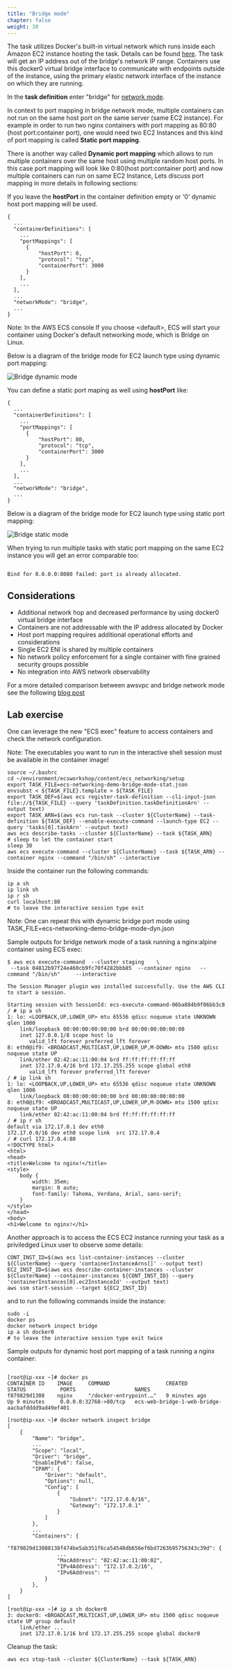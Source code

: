 ```yaml
---
title: "Bridge mode"
chapter: false
weight: 30
---
```


The task utilizes Docker's built-in virtual network which runs inside each Amazon EC2 instance hosting the task. Details can be found [here](https://docs.docker.com/network/bridge/).
The task will get an IP address out of the bridge's network IP range. Containers use this docker0 virtual bridge interface to communicate with endpoints outside of the instance,
using the primary elastic network interface of the instance on which they are running.

In the **task definition** enter "bridge" for [network mode](https://docs.aws.amazon.com/AmazonECS/latest/developerguide/task_definition_parameters.html#network_mode).

In context to port mapping in bridge network mode, multiple containers can not run on the same host port on the same server (same EC2 instance). For example in order to run two nginx containers with port mapping as 80:80 (host port:container port), one would need two EC2 Instances and this kind of port mapping is called  **Static port mapping**.

There is another way called **Dynamic port mapping** which allows to run multiple containers over the same host using multiple random host ports. In this case port mapping will look like 0:80(host port:container port) and now multiple containers can run on same EC2 Instance, Lets discuss port mapping in more details in following sections:

If you leave the **hostPort** in the container definition empty or '0' dynamic host port mapping will be used. 

```
{
  ...
  "containerDefinitions": [
    ...
    "portMappings": [
      {
          "hostPort": 0,
          "protocol": "tcp",
          "containerPort": 3000
      }
    ],
    ...
  ],
  ...
  "networkMode": "bridge",
  ...
}

```

Note: In the AWS ECS console If you choose \<default\>, ECS will start your container using Docker's default networking mode, which is Bridge on Linux.

Below is a diagram of the bridge mode for EC2 launch type using dynamic port mapping:

![Bridge dynamic mode](/images/ECS_bridge_mode-dynamic.png)

You can define a static port maping as well using **hostPort** like:

```
{
  ...
  "containerDefinitions": [
    ...
    "portMappings": [
      {
          "hostPort": 80,
          "protocol": "tcp",
          "containerPort": 3000
      }
    ],
    ...
  ],
  ...
  "networkMode": "bridge",
  ...
}

```

Below is a diagram of the bridge mode for EC2 launch type using static port mapping:

![Bridge static mode](/images/ECS_bridge_mode-static.png)

When trying to run multiple tasks with static port mapping on the same EC2 instance you will get an error comparable too:

```

Bind for 0.0.0.0:8080 failed: port is already allocated.

```

## Considerations
- Additional network hop and decreased performance by using docker0 virtual bridge interface
- Containers are not addressable with the IP address allocated by Docker
- Host port mapping requires additional operational efforts and considerations
- Single EC2 ENI is shared by multiple containers
- No network policy enforcement for a single container with fine grained security groups possible
- No integration into AWS network observability

For a more detailed comparison between awsvpc and bridge network mode see the following [blog post](https://aws.amazon.com/blogs/compute/introducing-cloud-native-networking-for-ecs-containers/)

## Lab exercise

One can leverage the new "ECS exec" feature to access containers and check the network configuration.

Note: The executables you want to run in the interactive shell session must be available in the container image!

```
source ~/.bashrc
cd ~/environment/ecsworkshop/content/ecs_networking/setup
export TASK_FILE=ecs-networking-demo-bridge-mode-stat.json
envsubst < ${TASK_FILE}.template > ${TASK_FILE}
export TASK_DEF=$(aws ecs register-task-definition --cli-input-json file://${TASK_FILE} --query 'taskDefinition.taskDefinitionArn' --output text)
export TASK_ARN=$(aws ecs run-task --cluster ${ClusterName} --task-definition ${TASK_DEF} --enable-execute-command --launch-type EC2 --query 'tasks[0].taskArn' --output text)
aws ecs describe-tasks --cluster ${ClusterName} --task ${TASK_ARN}
# sleep to let the container start
sleep 30
aws ecs execute-command --cluster ${ClusterName} --task ${TASK_ARN} --container nginx --command "/bin/sh" --interactive
```

Inside the container run the following commands:

```
ip a sh
ip link sh
ip r sh
curl localhost:80
# to leave the interactive session type exit
```

Note: One can repeat this with dynamic bridge port mode using TASK_FILE=ecs-networking-demo-bridge-mode-dyn.json

Sample outputs for bridge network mode of a task running a nginx:alpine container using ECS exec:

```
$ aws ecs execute-command  --cluster staging    \
 --task 04812b97f24e460cb9fc70f4282bbb85  --container nginx   --command "/bin/sh"     --interactive

The Session Manager plugin was installed successfully. Use the AWS CLI to start a session.

Starting session with SessionId: ecs-execute-command-06ba884b9f06bb3c8
/ # ip a sh
1: lo: <LOOPBACK,UP,LOWER_UP> mtu 65536 qdisc noqueue state UNKNOWN qlen 1000
    link/loopback 00:00:00:00:00:00 brd 00:00:00:00:00:00
    inet 127.0.0.1/8 scope host lo
       valid_lft forever preferred_lft forever
8: eth0@if9: <BROADCAST,MULTICAST,UP,LOWER_UP,M-DOWN> mtu 1500 qdisc noqueue state UP
    link/ether 02:42:ac:11:00:04 brd ff:ff:ff:ff:ff:ff
    inet 172.17.0.4/16 brd 172.17.255.255 scope global eth0
       valid_lft forever preferred_lft forever
/ # ip link sh
1: lo: <LOOPBACK,UP,LOWER_UP> mtu 65536 qdisc noqueue state UNKNOWN qlen 1000
    link/loopback 00:00:00:00:00:00 brd 00:00:00:00:00:00
8: eth0@if9: <BROADCAST,MULTICAST,UP,LOWER_UP,M-DOWN> mtu 1500 qdisc noqueue state UP
    link/ether 02:42:ac:11:00:04 brd ff:ff:ff:ff:ff:ff
/ # ip r sh
default via 172.17.0.1 dev eth0
172.17.0.0/16 dev eth0 scope link  src 172.17.0.4
/ # curl 172.17.0.4:80
<!DOCTYPE html>
<html>
<head>
<title>Welcome to nginx!</title>
<style>
    body {
        width: 35em;
        margin: 0 auto;
        font-family: Tahoma, Verdana, Arial, sans-serif;
    }
</style>
</head>
<body>
<h1>Welcome to nginx!</h1>
```

Another approach is to access the ECS EC2 instance running your task as a priviledged Linux user to observe some details:

```
CONT_INST_ID=$(aws ecs list-container-instances --cluster ${ClusterName} --query 'containerInstanceArns[]' --output text)
EC2_INST_ID=$(aws ecs describe-container-instances --cluster ${ClusterName} --container-instances ${CONT_INST_ID} --query 'containerInstances[0].ec2InstanceId' --output text)
aws ssm start-session --target ${EC2_INST_ID}
```

and to run the following commands inside the instance:

```
sudo -i
docker ps
docker network inspect bridge
ip a sh docker0
# to leave the interactive session type exit twice
```

Sample outputs for dynamic host port mapping of a task running a nginx container:

```

[root@ip-xxx ~]# docker ps
CONTAINER ID    IMAGE     COMMAND                  CREATED            STATUS           PORTS                   NAMES
f879829d1308    nginx     "/docker-entrypoint.…"   9 minutes ago      Up 9 minutes     0.0.0.0:32768->80/tcp   ecs-web-bridge-1-web-bridge-aacbafdddd9ad49ef401

[root@ip-xxx ~]# docker network inspect bridge
[
    {
        "Name": "bridge",
        ...
        "Scope": "local",
        "Driver": "bridge",
        "EnableIPv6": false,
        "IPAM": {
            "Driver": "default",
            "Options": null,
            "Config": [
                {
                    "Subnet": "172.17.0.0/16",
                    "Gateway": "172.17.0.1"
                }
            ]
        },
        ...
        "Containers": {
            "f879829d13088138f474be5ab351f6ca54548db656ef6bd7263b95756343c39d": {
                ...
                "MacAddress": "02:42:ac:11:00:02",
                "IPv4Address": "172.17.0.2/16",
                "IPv6Address": ""
            }
        },
    }
]

[root@ip-xxx ~]# ip a sh docker0
3: docker0: <BROADCAST,MULTICAST,UP,LOWER_UP> mtu 1500 qdisc noqueue state UP group default
    link/ether ...
    inet 172.17.0.1/16 brd 172.17.255.255 scope global docker0

```
Cleanup the task:

```
aws ecs stop-task --cluster ${ClusterName} --task ${TASK_ARN}
```
